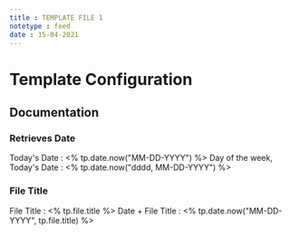 ```yaml
---
title : TEMPLATE FILE 1
notetype : feed
date : 15-04-2021
---
```


# Template Configuration

## Documentation 
### Retrieves Date
Today's Date :  <% tp.date.now("MM-DD-YYYY") %>
Day of the week, Today's Date : <% tp.date.now("dddd, MM-DD-YYYY") %>

### File Title
File Title : <% tp.file.title %>
Date + File Title : <% tp.date.now("MM-DD-YYYY", tp.file.title) %>


